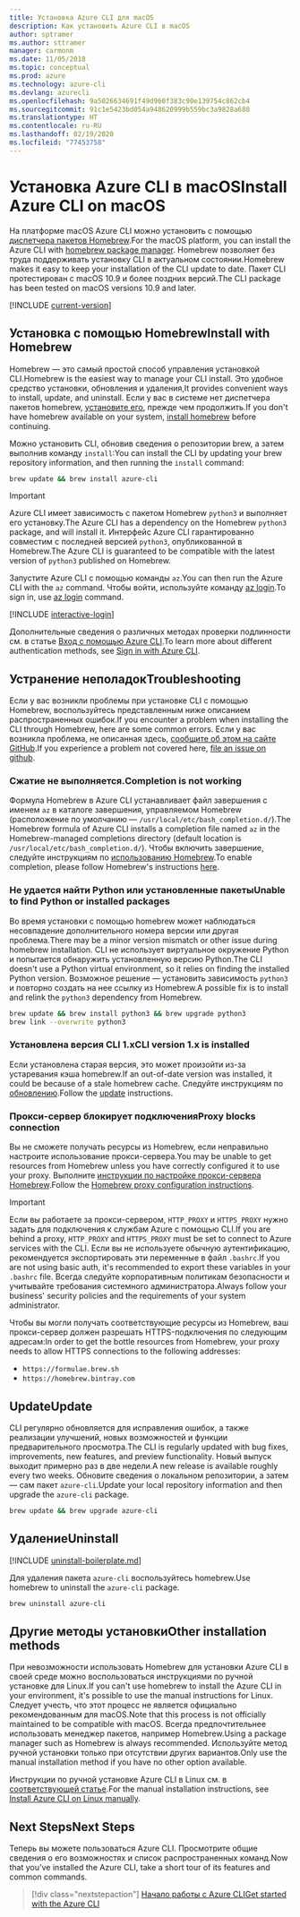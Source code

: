 ```yaml
---
title: Установка Azure CLI для macOS
description: Как установить Azure CLI в macOS
author: sptramer
ms.author: sttramer
manager: carmonm
ms.date: 11/05/2018
ms.topic: conceptual
ms.prod: azure
ms.technology: azure-cli
ms.devlang: azurecli
ms.openlocfilehash: 9a5026634691f49d960f383c90e139754c862cb4
ms.sourcegitcommit: 91c1e5423bd054a948620999b559bc3a9828a688
ms.translationtype: HT
ms.contentlocale: ru-RU
ms.lasthandoff: 02/19/2020
ms.locfileid: "77453758"
---
```

# <a name="install-azure-cli-on-macos"></a><span data-ttu-id="b9c9d-103">Установка Azure CLI в macOS</span><span class="sxs-lookup"><span data-stu-id="b9c9d-103">Install Azure CLI on macOS</span></span>

<span data-ttu-id="b9c9d-104">На платформе macOS Azure CLI можно установить с помощью [диспетчера пакетов Homebrew](https://brew.sh).</span><span class="sxs-lookup"><span data-stu-id="b9c9d-104">For the macOS platform, you can install the Azure CLI with [homebrew package manager](https://brew.sh).</span></span> <span data-ttu-id="b9c9d-105">Homebrew позволяет без труда поддерживать установку CLI в актуальном состоянии.</span><span class="sxs-lookup"><span data-stu-id="b9c9d-105">Homebrew makes it easy to keep your installation of the CLI update to date.</span></span> <span data-ttu-id="b9c9d-106">Пакет CLI протестирован с macOS 10.9 и более поздних версий.</span><span class="sxs-lookup"><span data-stu-id="b9c9d-106">The CLI package has been tested on macOS versions 10.9 and later.</span></span>

[!INCLUDE [current-version](includes/current-version.md)]

## <a name="install-with-homebrew"></a><span data-ttu-id="b9c9d-107">Установка с помощью Homebrew</span><span class="sxs-lookup"><span data-stu-id="b9c9d-107">Install with Homebrew</span></span>

<span data-ttu-id="b9c9d-108">Homebrew — это самый простой способ управления установкой CLI.</span><span class="sxs-lookup"><span data-stu-id="b9c9d-108">Homebrew is the easiest way to manage your CLI install.</span></span> <span data-ttu-id="b9c9d-109">Это удобное средство установки, обновления и удаления,</span><span class="sxs-lookup"><span data-stu-id="b9c9d-109">It provides convenient ways to install, update, and uninstall.</span></span>
<span data-ttu-id="b9c9d-110">Если у вас в системе нет диспетчера пакетов homebrew, [установите его](https://docs.brew.sh/Installation.html), прежде чем продолжить.</span><span class="sxs-lookup"><span data-stu-id="b9c9d-110">If you don't have homebrew available on your system, [install homebrew](https://docs.brew.sh/Installation.html) before continuing.</span></span>

<span data-ttu-id="b9c9d-111">Можно установить CLI, обновив сведения о репозитории brew, а затем выполнив команду `install`:</span><span class="sxs-lookup"><span data-stu-id="b9c9d-111">You can install the CLI by updating your brew repository information, and then running the `install` command:</span></span>

```bash
brew update && brew install azure-cli
```

> [!IMPORTANT]
>
> <span data-ttu-id="b9c9d-112">Azure CLI имеет зависимость с пакетом Homebrew `python3` и выполняет его установку.</span><span class="sxs-lookup"><span data-stu-id="b9c9d-112">The Azure CLI has a dependency on the Homebrew `python3` package, and will install it.</span></span>
> <span data-ttu-id="b9c9d-113">Интерфейс Azure CLI гарантированно совместим с последней версией `python3`, опубликованной в Homebrew.</span><span class="sxs-lookup"><span data-stu-id="b9c9d-113">The Azure CLI is guaranteed to be compatible with the latest version of `python3` published on Homebrew.</span></span>

<span data-ttu-id="b9c9d-114">Запустите Azure CLI с помощью команды `az`.</span><span class="sxs-lookup"><span data-stu-id="b9c9d-114">You can then run the Azure CLI with the `az` command.</span></span> <span data-ttu-id="b9c9d-115">Чтобы войти, используйте команду [az login](/cli/azure/reference-index#az-login).</span><span class="sxs-lookup"><span data-stu-id="b9c9d-115">To sign in, use [az login](/cli/azure/reference-index#az-login) command.</span></span>

[!INCLUDE [interactive-login](includes/interactive-login.md)]

<span data-ttu-id="b9c9d-116">Дополнительные сведения о различных методах проверки подлинности см. в статье [Вход с помощью Azure CLI](authenticate-azure-cli.md).</span><span class="sxs-lookup"><span data-stu-id="b9c9d-116">To learn more about different authentication methods, see [Sign in with Azure CLI](authenticate-azure-cli.md).</span></span>

## <a name="troubleshooting"></a><span data-ttu-id="b9c9d-117">Устранение неполадок</span><span class="sxs-lookup"><span data-stu-id="b9c9d-117">Troubleshooting</span></span>

<span data-ttu-id="b9c9d-118">Если у вас возникли проблемы при установке CLI с помощью Homebrew, воспользуйтесь представленным ниже описанием распространенных ошибок.</span><span class="sxs-lookup"><span data-stu-id="b9c9d-118">If you encounter a problem when installing the CLI through Homebrew, here are some common errors.</span></span> <span data-ttu-id="b9c9d-119">Если у вас возникла проблема, не описанная здесь, [сообщите об этом на сайте GitHub](https://github.com/Azure/azure-cli/issues).</span><span class="sxs-lookup"><span data-stu-id="b9c9d-119">If you experience a problem not covered here, [file an issue on github](https://github.com/Azure/azure-cli/issues).</span></span>

### <a name="completion-is-not-working"></a><span data-ttu-id="b9c9d-120">Сжатие не выполняется.</span><span class="sxs-lookup"><span data-stu-id="b9c9d-120">Completion is not working</span></span>

<span data-ttu-id="b9c9d-121">Формула Homebrew в Azure CLI устанавливает файл завершения с именем `az` в каталоге завершения, управляемом Homebrew (расположение по умолчанию — `/usr/local/etc/bash_completion.d/`).</span><span class="sxs-lookup"><span data-stu-id="b9c9d-121">The Homebrew formula of Azure CLI installs a completion file named `az` in the Homebrew-managed completions directory (default location is `/usr/local/etc/bash_completion.d/`).</span></span> <span data-ttu-id="b9c9d-122">Чтобы включить завершение, следуйте инструкциям по [использованию Homebrew](https://docs.brew.sh/Shell-Completion).</span><span class="sxs-lookup"><span data-stu-id="b9c9d-122">To enable completion, please follow Homebrew's instructions [here](https://docs.brew.sh/Shell-Completion).</span></span>

### <a name="unable-to-find-python-or-installed-packages"></a><span data-ttu-id="b9c9d-123">Не удается найти Python или установленные пакеты</span><span class="sxs-lookup"><span data-stu-id="b9c9d-123">Unable to find Python or installed packages</span></span>

<span data-ttu-id="b9c9d-124">Во время установки с помощью homebrew может наблюдаться несовпадение дополнительного номера версии или другая проблема.</span><span class="sxs-lookup"><span data-stu-id="b9c9d-124">There may be a minor version mismatch or other issue during homebrew installation.</span></span> <span data-ttu-id="b9c9d-125">CLI не использует виртуальное окружение Python и попытается обнаружить установленную версию Python.</span><span class="sxs-lookup"><span data-stu-id="b9c9d-125">The CLI doesn't use a Python virtual environment, so it relies on finding the installed Python version.</span></span> <span data-ttu-id="b9c9d-126">Возможное решение — установить зависимость `python3` и повторно создать на нее ссылку из Homebrew.</span><span class="sxs-lookup"><span data-stu-id="b9c9d-126">A possible fix is to install and relink the `python3` dependency from Homebrew.</span></span>

```bash
brew update && brew install python3 && brew upgrade python3
brew link --overwrite python3
```

### <a name="cli-version-1x-is-installed"></a><span data-ttu-id="b9c9d-127">Установлена версия CLI 1.x</span><span class="sxs-lookup"><span data-stu-id="b9c9d-127">CLI version 1.x is installed</span></span>

<span data-ttu-id="b9c9d-128">Если установлена старая версия, это может произойти из-за устаревания кэша homebrew.</span><span class="sxs-lookup"><span data-stu-id="b9c9d-128">If an out-of-date version was installed, it could be because of a stale homebrew cache.</span></span> <span data-ttu-id="b9c9d-129">Следуйте инструкциям по [обновлению](#update).</span><span class="sxs-lookup"><span data-stu-id="b9c9d-129">Follow the [update](#update) instructions.</span></span>

### <a name="proxy-blocks-connection"></a><span data-ttu-id="b9c9d-130">Прокси-сервер блокирует подключения</span><span class="sxs-lookup"><span data-stu-id="b9c9d-130">Proxy blocks connection</span></span>

<span data-ttu-id="b9c9d-131">Вы не сможете получать ресурсы из Homebrew, если неправильно настроите использование прокси-сервера.</span><span class="sxs-lookup"><span data-stu-id="b9c9d-131">You may be unable to get resources from Homebrew unless you have correctly configured it to use your proxy.</span></span> <span data-ttu-id="b9c9d-132">Выполните [инструкции по настройке прокси-сервера Homebrew](https://docs.brew.sh/Manpage#using-homebrew-behind-a-proxy).</span><span class="sxs-lookup"><span data-stu-id="b9c9d-132">Follow the [Homebrew proxy configuration instructions](https://docs.brew.sh/Manpage#using-homebrew-behind-a-proxy).</span></span>

> [!IMPORTANT]
> <span data-ttu-id="b9c9d-133">Если вы работаете за прокси-сервером, `HTTP_PROXY` и `HTTPS_PROXY` нужно задать для подключения к службам Azure с помощью CLI.</span><span class="sxs-lookup"><span data-stu-id="b9c9d-133">If you are behind a proxy, `HTTP_PROXY` and `HTTPS_PROXY` must be set to connect to Azure services with the CLI.</span></span>
> <span data-ttu-id="b9c9d-134">Если вы не используете обычную аутентификацию, рекомендуется экспортировать эти переменные в файл `.bashrc`.</span><span class="sxs-lookup"><span data-stu-id="b9c9d-134">If you are not using basic auth, it's recommended to export these variables in your `.bashrc` file.</span></span>
> <span data-ttu-id="b9c9d-135">Всегда следуйте корпоративным политикам безопасности и учитывайте требования системного администратора.</span><span class="sxs-lookup"><span data-stu-id="b9c9d-135">Always follow your business' security policies and the requirements of your system administrator.</span></span>

<span data-ttu-id="b9c9d-136">Чтобы вы могли получать соответствующие ресурсы из Homebrew, ваш прокси-сервер должен разрешать HTTPS-подключения по следующим адресам:</span><span class="sxs-lookup"><span data-stu-id="b9c9d-136">In order to get the bottle resources from Homebrew, your proxy needs to allow HTTPS connections to the following addresses:</span></span>

* `https://formulae.brew.sh`
* `https://homebrew.bintray.com`

## <a name="update"></a><span data-ttu-id="b9c9d-137">Update</span><span class="sxs-lookup"><span data-stu-id="b9c9d-137">Update</span></span>

<span data-ttu-id="b9c9d-138">CLI регулярно обновляется для исправления ошибок, а также реализации улучшений, новых возможностей и функции предварительного просмотра.</span><span class="sxs-lookup"><span data-stu-id="b9c9d-138">The CLI is regularly updated with bug fixes, improvements, new features, and preview functionality.</span></span> <span data-ttu-id="b9c9d-139">Новый выпуск выходит примерно раз в две недели.</span><span class="sxs-lookup"><span data-stu-id="b9c9d-139">A new release is available roughly every two weeks.</span></span> <span data-ttu-id="b9c9d-140">Обновите сведения о локальном репозитории, а затем — сам пакет `azure-cli`.</span><span class="sxs-lookup"><span data-stu-id="b9c9d-140">Update your local repository information and then upgrade the `azure-cli` package.</span></span>

```bash
brew update && brew upgrade azure-cli
```

## <a name="uninstall"></a><span data-ttu-id="b9c9d-141">Удаление</span><span class="sxs-lookup"><span data-stu-id="b9c9d-141">Uninstall</span></span>

[!INCLUDE [uninstall-boilerplate.md](includes/uninstall-boilerplate.md)]

<span data-ttu-id="b9c9d-142">Для удаления пакета `azure-cli` воспользуйтесь homebrew.</span><span class="sxs-lookup"><span data-stu-id="b9c9d-142">Use homebrew to uninstall the `azure-cli` package.</span></span>

```bash
brew uninstall azure-cli
```

## <a name="other-installation-methods"></a><span data-ttu-id="b9c9d-143">Другие методы установки</span><span class="sxs-lookup"><span data-stu-id="b9c9d-143">Other installation methods</span></span>

<span data-ttu-id="b9c9d-144">При невозможности использовать Homebrew для установки Azure CLI в своей среде можно воспользоваться инструкциями по ручной установке для Linux.</span><span class="sxs-lookup"><span data-stu-id="b9c9d-144">If you can't use homebrew to install the Azure CLI in your environment, it's possible to use the manual instructions for Linux.</span></span> <span data-ttu-id="b9c9d-145">Следует учесть, что этот процесс не является официально рекомендованным для macOS.</span><span class="sxs-lookup"><span data-stu-id="b9c9d-145">Note that this process is not officially maintained to be compatible with macOS.</span></span> <span data-ttu-id="b9c9d-146">Всегда предпочтительнее использовать менеджер пакетов, например Homebrew.</span><span class="sxs-lookup"><span data-stu-id="b9c9d-146">Using a package manager such as Homebrew is always recommended.</span></span> <span data-ttu-id="b9c9d-147">Используйте метод ручной установки только при отсутствии других вариантов.</span><span class="sxs-lookup"><span data-stu-id="b9c9d-147">Only use the manual installation method if you have no other option available.</span></span>

<span data-ttu-id="b9c9d-148">Инструкции по ручной установке Azure CLI в Linux см. в [соответствующей статье](install-azure-cli-linux.md).</span><span class="sxs-lookup"><span data-stu-id="b9c9d-148">For the manual installation instructions, see [Install Azure CLI on Linux manually](install-azure-cli-linux.md).</span></span>

## <a name="next-steps"></a><span data-ttu-id="b9c9d-149">Next Steps</span><span class="sxs-lookup"><span data-stu-id="b9c9d-149">Next Steps</span></span>

<span data-ttu-id="b9c9d-150">Теперь вы можете пользоваться Azure CLI. Просмотрите общие сведения о его возможностях и список распространенных команд.</span><span class="sxs-lookup"><span data-stu-id="b9c9d-150">Now that you've installed the Azure CLI, take a short tour of its features and common commands.</span></span>

> [!div class="nextstepaction"]
> [<span data-ttu-id="b9c9d-151">Начало работы с Azure CLI</span><span class="sxs-lookup"><span data-stu-id="b9c9d-151">Get started with the Azure CLI</span></span>](get-started-with-azure-cli.md)
